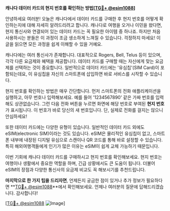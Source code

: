 **캐나다 데이터 카드의 현지 번호를 확인하는 방법[[TG💪+ @esim1088](https://t.me/s/esim1088)]**

안녕하세요 여러분! 오늘은 캐나다에서 데이터 카드를 구매한 후 현지 번호를 어떻게 확인하는지에 대해 자세히 알려드리려고 합니다. 캐나다로 여행을 오거나 이민을 왔다면, 현지 통신사와 연결되어 있는 데이터 카드는 꼭 필요한 아이템 중 하나죠. 하지만 처음 사용하시는 분들은 이 과정이 조금 생소하게 느껴질 수 있습니다. 걱정하지 마세요! 이 글을 읽으면 모든 과정을 쉽게 이해할 수 있을 거예요.

캐나다에는 여러 통신사가 존재합니다. 대표적으로 Rogers, Bell, Telus 등이 있으며, 각각 다른 요금제와 혜택을 제공합니다. 데이터 카드를 구매할 때는 자신에게 맞는 요금제를 선택하는 것이 중요합니다. 일반적으로 데이터 카드에는 '유심칩'(SIM Card)이 포함되는데요, 이 유심칩을 자신의 스마트폰에 삽입하면 바로 서비스를 시작할 수 있습니다.

현지 번호를 확인하는 방법은 매우 간단합니다. 먼저 스마트폰의 전화 애플리케이션을 실행하고, 아무 번호나 입력해보세요. 예를 들어 '1234567890' 같은 가짜 번호를 입력해도 상관없습니다. 그런 다음 전화 버튼을 누르면 화면에 해당 번호로 부여된 **현지 번호**가 표시됩니다. 이 번호가 바로 당신의 새 번호입니다. 단, 실제로 전화를 걸지는 않으니 안심하세요!

또한 데이터 카드에는 다양한 유형이 있습니다. 일반적인 데이터 카드 외에도 eSIM(electronic SIM)이라는 것도 있습니다. eSIM은 물리적인 유심칩이 없고, 스마트폰 내부에 내장된 디지털 유심으로 스캔이나 QR 코드를 통해 바로 설정할 수 있습니다. 특히 해외여행객들에게 인기가 많은 이유는 eSIM이 쉽게 교체 가능하기 때문입니다.

이번 기회에 캐나다 데이터 카드를 구매하시고 현지 번호를 확인해보세요. 현지 번호는 여행이나 생활에서 중요한 역할을 하며, 긴급 상황에서도 큰 도움이 됩니다. 더불어 eSIM의 장점과 다양한 통신사의 요금제 비교도 꼭 해보시기를 추천드립니다.

**마지막으로 한 가지 팁을 드리자면**, 언제든지 궁금한 점이 있거나 추가 정보가 필요하다면 **[TG💪+ @esim1088](https://t.me/s/esim1088)**에서 확인해보세요. 언제나 여러분의 질문에 답해드리겠습니다. 감사합니다!

[[TG💪+ @esim1088](https://t.me/s/esim1088) ![Image](https://i.postimg.cc/Y0z9fWf4/image.png)]